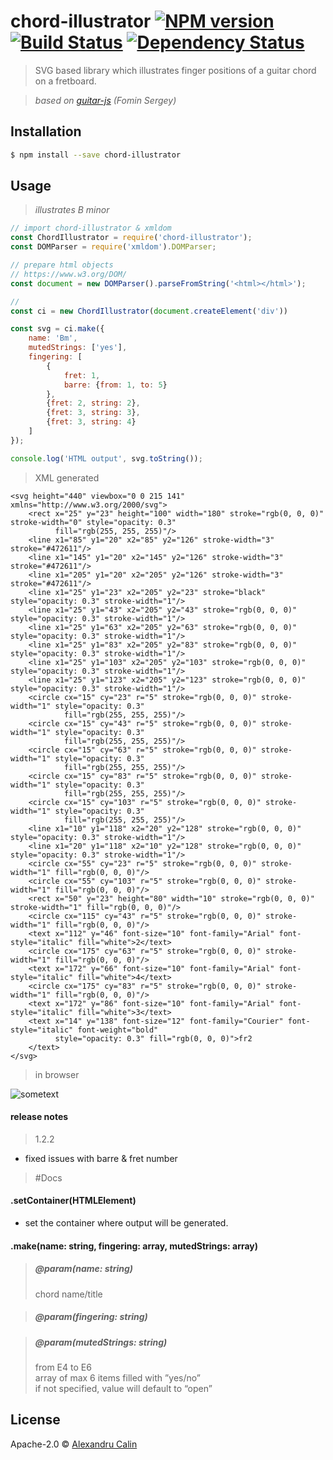 # chord-illustrator [![NPM version][npm-image]][npm-url] [![Build Status][travis-image]][travis-url] [![Dependency Status][daviddm-image]][daviddm-url]
> SVG based library which illustrates finger positions of a guitar chord on a fretboard.

> _based on [guitar-js](https://www.npmjs.com/package/guitar-js) (Fomin Sergey)_

## Installation
```sh
$ npm install --save chord-illustrator
```

## Usage
>*illustrates B minor*
```js
// import chord-illustrator & xmldom
const ChordIllustrator = require('chord-illustrator');
const DOMParser = require('xmldom').DOMParser;

// prepare html objects
// https://www.w3.org/DOM/
const document = new DOMParser().parseFromString('<html></html>');

// 
const ci = new ChordIllustrator(document.createElement('div'))

const svg = ci.make({
    name: 'Bm',
    mutedStrings: ['yes'],
    fingering: [
        {
            fret: 1,
            barre: {from: 1, to: 5}
        },
        {fret: 2, string: 2},
        {fret: 3, string: 3},
        {fret: 3, string: 4}
    ]
});

console.log('HTML output', svg.toString());
```

> XML generated
```xhtml
<svg height="440" viewbox="0 0 215 141" xmlns="http://www.w3.org/2000/svg">
    <rect x="25" y="23" height="100" width="180" stroke="rgb(0, 0, 0)" stroke-width="0" style="opacity: 0.3"
          fill="rgb(255, 255, 255)"/>
    <line x1="85" y1="20" x2="85" y2="126" stroke-width="3" stroke="#472611"/>
    <line x1="145" y1="20" x2="145" y2="126" stroke-width="3" stroke="#472611"/>
    <line x1="205" y1="20" x2="205" y2="126" stroke-width="3" stroke="#472611"/>
    <line x1="25" y1="23" x2="205" y2="23" stroke="black" style="opacity: 0.3" stroke-width="1"/>
    <line x1="25" y1="43" x2="205" y2="43" stroke="rgb(0, 0, 0)" style="opacity: 0.3" stroke-width="1"/>
    <line x1="25" y1="63" x2="205" y2="63" stroke="rgb(0, 0, 0)" style="opacity: 0.3" stroke-width="1"/>
    <line x1="25" y1="83" x2="205" y2="83" stroke="rgb(0, 0, 0)" style="opacity: 0.3" stroke-width="1"/>
    <line x1="25" y1="103" x2="205" y2="103" stroke="rgb(0, 0, 0)" style="opacity: 0.3" stroke-width="1"/>
    <line x1="25" y1="123" x2="205" y2="123" stroke="rgb(0, 0, 0)" style="opacity: 0.3" stroke-width="1"/>
    <circle cx="15" cy="23" r="5" stroke="rgb(0, 0, 0)" stroke-width="1" style="opacity: 0.3"
            fill="rgb(255, 255, 255)"/>
    <circle cx="15" cy="43" r="5" stroke="rgb(0, 0, 0)" stroke-width="1" style="opacity: 0.3"
            fill="rgb(255, 255, 255)"/>
    <circle cx="15" cy="63" r="5" stroke="rgb(0, 0, 0)" stroke-width="1" style="opacity: 0.3"
            fill="rgb(255, 255, 255)"/>
    <circle cx="15" cy="83" r="5" stroke="rgb(0, 0, 0)" stroke-width="1" style="opacity: 0.3"
            fill="rgb(255, 255, 255)"/>
    <circle cx="15" cy="103" r="5" stroke="rgb(0, 0, 0)" stroke-width="1" style="opacity: 0.3"
            fill="rgb(255, 255, 255)"/>
    <line x1="10" y1="118" x2="20" y2="128" stroke="rgb(0, 0, 0)" style="opacity: 0.3" stroke-width="1"/>
    <line x1="20" y1="118" x2="10" y2="128" stroke="rgb(0, 0, 0)" style="opacity: 0.3" stroke-width="1"/>
    <circle cx="55" cy="23" r="5" stroke="rgb(0, 0, 0)" stroke-width="1" fill="rgb(0, 0, 0)"/>
    <circle cx="55" cy="103" r="5" stroke="rgb(0, 0, 0)" stroke-width="1" fill="rgb(0, 0, 0)"/>
    <rect x="50" y="23" height="80" width="10" stroke="rgb(0, 0, 0)" stroke-width="1" fill="rgb(0, 0, 0)"/>
    <circle cx="115" cy="43" r="5" stroke="rgb(0, 0, 0)" stroke-width="1" fill="rgb(0, 0, 0)"/>
    <text x="112" y="46" font-size="10" font-family="Arial" font-style="italic" fill="white">2</text>
    <circle cx="175" cy="63" r="5" stroke="rgb(0, 0, 0)" stroke-width="1" fill="rgb(0, 0, 0)"/>
    <text x="172" y="66" font-size="10" font-family="Arial" font-style="italic" fill="white">4</text>
    <circle cx="175" cy="83" r="5" stroke="rgb(0, 0, 0)" stroke-width="1" fill="rgb(0, 0, 0)"/>
    <text x="172" y="86" font-size="10" font-family="Arial" font-style="italic" fill="white">3</text>
    <text x="14" y="138" font-size="12" font-family="Courier" font-style="italic" font-weight="bold"
          style="opacity: 0.3" fill="rgb(0, 0, 0)">fr2
    </text>
</svg>
```
> in browser

![sometext](https://i.ibb.co/pzGZ1Db/Screen-Shot-2019-01-29-at-15-00-58.png)

#### release notes
> 1.2.2
- fixed issues with barre & fret number

> #Docs

#### .setContainer(HTMLElement)
- set the container where output will be generated.

#### .make(name: string, fingering: array, mutedStrings: array)

>##### @param(name: string)
> chord name/title

>##### @param(fingering: string)
>

>##### @param(mutedStrings: string)
>from E4 to E6\
array of max 6 items filled with ”yes/no”\
if not specified, value will default to “open”


## License

Apache-2.0 © [Alexandru Calin](https://alexandrucalin.me/)


[npm-image]: https://badge.fury.io/js/chord-illustrator.svg
[npm-url]: https://npmjs.org/package/chord-illustrator
[travis-image]: https://travis-ci.org/calinalexandru/chord-illustrator.svg?branch=master
[travis-url]: https://travis-ci.org/calinalexandru/chord-illustrator
[daviddm-image]: https://david-dm.org/calinalexandru/chord-illustrator.svg?theme=shields.io
[daviddm-url]: https://david-dm.org/calinalexandru/chord-illustrator

